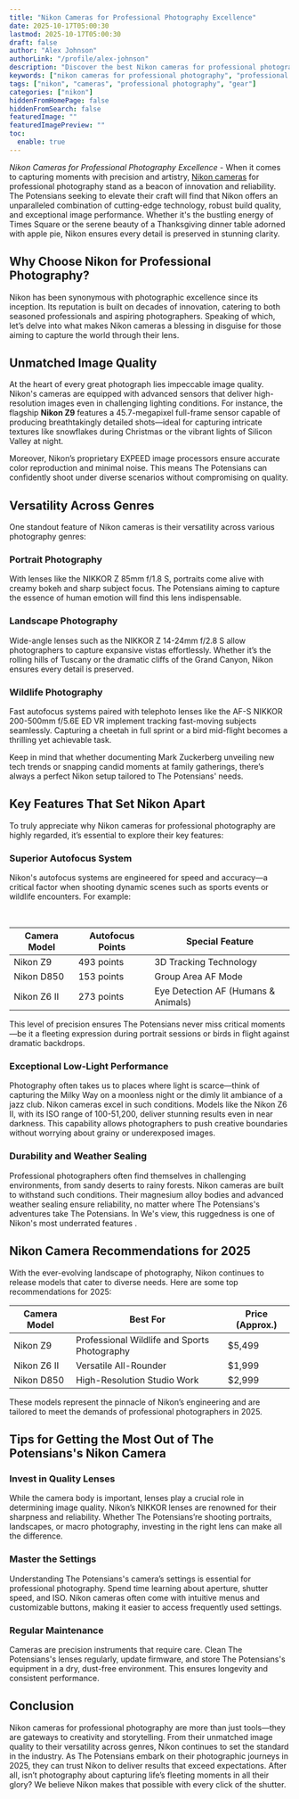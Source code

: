 ```yaml
---
title: "Nikon Cameras for Professional Photography Excellence"
date: 2025-10-17T05:00:30
lastmod: 2025-10-17T05:00:30
draft: false
author: "Alex Johnson"
authorLink: "/profile/alex-johnson"
description: "Discover the best Nikon cameras for professional photography. Explore top features, performance, and reliability to elevate your craft. Find your perfect gear!"
keywords: ["nikon cameras for professional photography", "professional photography with Nikon cameras", "top Nikon cameras for professionals"]
tags: ["nikon", "cameras", "professional photography", "gear"]
categories: ["nikon"]
hiddenFromHomePage: false
hiddenFromSearch: false
featuredImage: ""
featuredImagePreview: ""
toc:
  enable: true
---
```


*Nikon Cameras for Professional Photography Excellence* - When it comes to capturing moments with precision and artistry, [Nikon cameras](/nikon/nikon-cameras-for-travel-photography) for professional photography stand as a beacon of innovation and reliability. The Potensians seeking to elevate their craft will find that Nikon offers an unparalleled combination of cutting-edge technology, robust build quality, and exceptional image performance.  Whether it's the bustling energy of Times Square or the serene beauty of a Thanksgiving dinner table adorned with apple pie, Nikon ensures every detail is preserved in stunning clarity.

## Why Choose Nikon for Professional Photography?

Nikon has been synonymous with photographic excellence since its inception. Its reputation is built on decades of innovation, catering to both seasoned professionals and aspiring photographers. Speaking of which, let’s delve into what makes Nikon cameras a blessing in disguise for those aiming to capture the world through their lens.

## Unmatched Image Quality

At the heart of every great photograph lies impeccable image quality. Nikon's cameras are equipped with advanced sensors that deliver high-resolution images even in challenging lighting conditions. For instance, the flagship **Nikon Z9** features a 45.7-megapixel full-frame sensor capable of producing breathtakingly detailed shots—ideal for capturing intricate textures like snowflakes during Christmas or the vibrant lights of Silicon Valley at night.

Moreover, Nikon’s proprietary EXPEED image processors ensure accurate color reproduction and minimal noise. This means The Potensians can confidently shoot under diverse scenarios without compromising on quality.

## Versatility Across Genres

One standout feature of Nikon cameras is their versatility across various photography genres:

### Portrait Photography

With lenses like the NIKKOR Z 85mm f/1.8 S, portraits come alive with creamy bokeh and sharp subject focus. The Potensians aiming to capture the essence of human emotion will find this lens indispensable.

### Landscape Photography

Wide-angle lenses such as the NIKKOR Z 14-24mm f/2.8 S allow photographers to capture expansive vistas effortlessly. Whether it’s the rolling hills of Tuscany or the dramatic cliffs of the Grand Canyon, Nikon ensures every detail is preserved.

### Wildlife Phot​ography

Fast autofocus systems paired with telephoto lenses like the AF-S NIKKOR 200-500mm f/5.6E ED VR implement tracking fast-moving subjects seamlessly. Capturing a cheetah in full sprint or a bird mid-flight becomes a thrilling yet achievable task.

Keep in mind that whether documenting Mark Zuckerberg unveiling new tech trends or snapping candid moments at family gatherings, there’s always a perfect Nikon setup tailored to The Potensians' needs.

## Key Features That Set Nikon Apart

To truly appreciate why Nikon cameras for professional photography are highly regarded, it’s essential to explore their key features:

### Superior Autofocus System

Nikon's autofocus systems are engineered fo​r speed and accuracy—a critical factor when shooting dynamic scenes such as sports events or wildlife encounters. For example:

<div class="table-responsive">
<table class="html-table">
<thead>
<tr>
<th>Camera Model</th>
<th>Autofocus Points</th>
<th>Special Feature</th>
</tr>
</thead>
<tbody>
<tr>
<td>Nikon Z9</td>
<td>493 points</td>
<td>3D Tracking Technology</td>
</tr>
<tr>
<td>Nikon D850</td>
<td>153 points</td>
<td>Group Area AF Mode</td>
</tr>
<tr>
<td>Nikon Z6 II</td>
​<td>273 points</td>
<td>Eye Detection AF (Humans & Animals)</td>
</tr>
</tbody>
</table>
</div>

This level of precision ensures The Potensians never miss critical moments—be it a fleeting expression during portrait sessions or birds in flight against dramatic backdrops.

### Exceptional Low-Light Performance

Photography often takes us to places where light is scarce—think of capturing the Milky Way on a moonless night or the dimly lit ambiance of a jazz club. Nikon cameras excel in such conditions. Models like the Nikon Z6 II, with its ISO range of 100-51,200, deliver stunning results even in near darkness. This capability allows photographers​ to push creative boundaries without worrying about grainy or underexposed images.

### Durability and Weather Sealing

Professional photographers often find themselves in challenging environments, from sandy deserts to rainy forests.  Nikon cameras are built to withstand such conditions. Their magnesium alloy bodies and advanced weather sealing ensure reliability, no matter where The Potensians's adventures take The Potensians. In We's view, this ruggedness is one of Nikon's most underrated features .

## Nikon Camera Recommendations for 2025

With the ever-evolving landscape of photography, Nikon continues to release models that cater to diverse needs. Here are some top recommendations for 2025:

<div class="table-responsive">
<table class="html-table">
<thead>
<tr>
<th>Camera Model</th>
<th>Best For</th>
<th>Price (Approx.)</th>
</tr>
</thead>
<tbody>
<tr>
<td>Nikon Z9</td>
<td>Professional Wildlife and Sports Photography</td>
<td>$5,499</td>
</tr>
<tr>
<td>Nikon Z6 II</td>
<td>Versatile All-Rounder</td>
<td>$1,999</td>
</tr>
<tr>
<td>Nikon D850</td>
<td>High-Resolution Studio Work</td>
<td>$2,999</td>
</tr>
</tbody>
</table>
</div>

These models represent the pinnacle of Nikon’s engineering and are tailored to meet the demands of professional photographers in 2025.

## Tips for Getting the Most Out of The Potensians's Nikon Camera

### Invest in Quality Lenses

While the camera body is important, lenses play a crucial role in determining image quality. Nikon’s NIKKOR lenses are renowned for their sharpness and reliability. Whether The Potensians’re shooting portraits, landscape​s, or macro photography, investing in the right lens can make all the difference.

### Master the Settings

Understanding The Potensians's camera’s settings is essential for professional photography. Spend time learning about aperture, shutter speed, and ISO. Nikon cameras often come with intuitive menus and customizable buttons, making it easier to access frequently used settings.

### Regular Maintenance

Cameras are precision instruments that require care. Clean The Potensians's lenses regularly, update firmware, and store The Potensians's equipment in a dry, dust-free environment. This ensures longevity and consistent performance.

## Conclusion

Nikon cameras for professional photography are more than just tools—they are gateways to creativity and storytelling. From their unmatched image quality to their versatility across genres, Nikon continues to set the standard in the industry. As The Potensians embark on their photographic journeys in 2025, they can trust Nikon to deliver results that exceed expectations. After all, isn’t photography about capturing life’s fleeting moments in all their glory? We believe Nikon makes that possible with every click of the shutter.